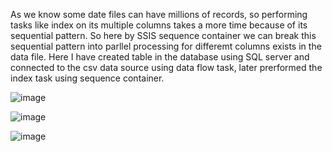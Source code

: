 As we know some date files can have millions of records, so performing tasks like index on its multiple columns takes a more time because of its sequential pattern. 
So here by SSIS sequence container we can break this sequential pattern into parllel processing for differemt columns exists in the data file.
Here I have created table in the database using SQL server and connected to the csv data source using data flow task, later prerformed the index task using sequence container.

![image]()

![image]()

![image]()
